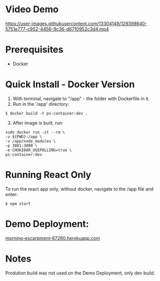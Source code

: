 # Video Demo

https://user-images.githubusercontent.com/13304149/129398640-5751e777-c952-4456-9c36-d6710952c3d4.mp4


# Prerequisites

* Docker

# Quick Install - Docker Version

1. With terminal, navigate to "/app" - the folder with Dockerfile in it.
2. Run in the '/app' directory:

```
$ docker build -t ps-container:dev .
```

3. After image is built, run:

```
sudo docker run -it --rm \
-v ${PWD}:/app \
-v /app/node_modules \
-p 3001:3000 \
-e CHOKIDAR_USEPOLLING=true \
ps-container:dev
```
# Running React Only

To run the react app only, without docker, navigate to the /app file and enter:

```
$ npm start
```

# Demo Deployment:

[morning-escarpment-67260.herokuapp.com](https://morning-escarpment-67260.herokuapp.com/)

# Notes

Prodution build was not used on the Demo Deployment, only dev build.
